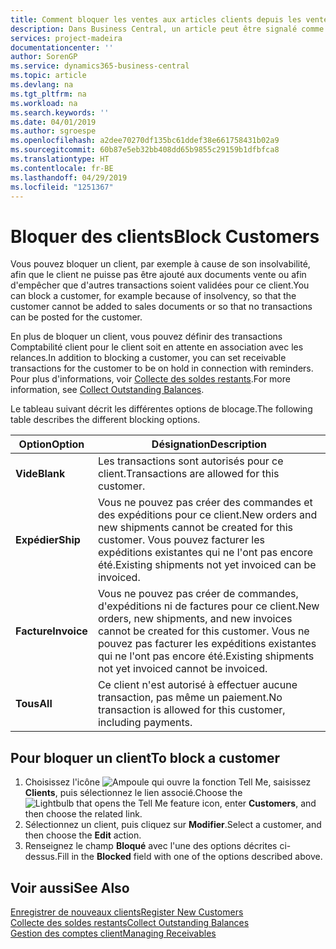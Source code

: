 ```yaml
---
title: Comment bloquer les ventes aux articles clients depuis les ventes ou les achats
description: Dans Business Central, un article peut être signalé comme bloqué pour la vente, bloqué pour l'achat ou bloqué dans tous les cas.
services: project-madeira
documentationcenter: ''
author: SorenGP
ms.service: dynamics365-business-central
ms.topic: article
ms.devlang: na
ms.tgt_pltfrm: na
ms.workload: na
ms.search.keywords: ''
ms.date: 04/01/2019
ms.author: sgroespe
ms.openlocfilehash: a2dee70270df135bc61ddef38e661758431b02a9
ms.sourcegitcommit: 60b87e5eb32bb408dd65b9855c29159b1dfbfca8
ms.translationtype: HT
ms.contentlocale: fr-BE
ms.lasthandoff: 04/29/2019
ms.locfileid: "1251367"
---
```

# <a name="block-customers"></a><span data-ttu-id="82725-103">Bloquer des clients</span><span class="sxs-lookup"><span data-stu-id="82725-103">Block Customers</span></span>
<span data-ttu-id="82725-104">Vous pouvez bloquer un client, par exemple à cause de son insolvabilité, afin que le client ne puisse pas être ajouté aux documents vente ou afin d'empêcher que d'autres transactions soient validées pour ce client.</span><span class="sxs-lookup"><span data-stu-id="82725-104">You can block a customer, for example because of insolvency, so that the customer cannot be added to sales documents or so that no transactions can be posted for the customer.</span></span>

<span data-ttu-id="82725-105">En plus de bloquer un client, vous pouvez définir des transactions Comptabilité client pour le client soit en attente en association avec les relances.</span><span class="sxs-lookup"><span data-stu-id="82725-105">In addition to blocking a customer, you can set receivable transactions for the customer to be on hold in connection with reminders.</span></span> <span data-ttu-id="82725-106">Pour plus d'informations, voir [Collecte des soldes restants](receivables-collect-outstanding-balances.md).</span><span class="sxs-lookup"><span data-stu-id="82725-106">For more information, see [Collect Outstanding Balances](receivables-collect-outstanding-balances.md).</span></span>   

<span data-ttu-id="82725-107">Le tableau suivant décrit les différentes options de blocage.</span><span class="sxs-lookup"><span data-stu-id="82725-107">The following table describes the different blocking options.</span></span>  

|<span data-ttu-id="82725-108">Option</span><span class="sxs-lookup"><span data-stu-id="82725-108">Option</span></span>|<span data-ttu-id="82725-109">Désignation</span><span class="sxs-lookup"><span data-stu-id="82725-109">Description</span></span>|  
|--------------------|------------|  
|<span data-ttu-id="82725-110">**Vide**</span><span class="sxs-lookup"><span data-stu-id="82725-110">**Blank**</span></span>|<span data-ttu-id="82725-111">Les transactions sont autorisés pour ce client.</span><span class="sxs-lookup"><span data-stu-id="82725-111">Transactions are allowed for this customer.</span></span>|
|<span data-ttu-id="82725-112">**Expédier**</span><span class="sxs-lookup"><span data-stu-id="82725-112">**Ship**</span></span>|<span data-ttu-id="82725-113">Vous ne pouvez pas créer des commandes et des expéditions pour ce client.</span><span class="sxs-lookup"><span data-stu-id="82725-113">New orders and new shipments cannot be created for this customer.</span></span> <span data-ttu-id="82725-114">Vous pouvez facturer les expéditions existantes qui ne l'ont pas encore été.</span><span class="sxs-lookup"><span data-stu-id="82725-114">Existing shipments not yet invoiced can be invoiced.</span></span>|  
|<span data-ttu-id="82725-115">**Facture**</span><span class="sxs-lookup"><span data-stu-id="82725-115">**Invoice**</span></span>|<span data-ttu-id="82725-116">Vous ne pouvez pas créer de commandes, d'expéditions ni de factures pour ce client.</span><span class="sxs-lookup"><span data-stu-id="82725-116">New orders, new shipments, and new invoices cannot be created for this customer.</span></span> <span data-ttu-id="82725-117">Vous ne pouvez pas facturer les expéditions existantes qui ne l'ont pas encore été.</span><span class="sxs-lookup"><span data-stu-id="82725-117">Existing shipments not yet invoiced cannot be invoiced.</span></span>|  
|<span data-ttu-id="82725-118">**Tous**</span><span class="sxs-lookup"><span data-stu-id="82725-118">**All**</span></span>|<span data-ttu-id="82725-119">Ce client n'est autorisé à effectuer aucune transaction, pas même un paiement.</span><span class="sxs-lookup"><span data-stu-id="82725-119">No transaction is allowed for this customer, including payments.</span></span>|  

## <a name="to-block-a-customer"></a><span data-ttu-id="82725-120">Pour bloquer un client</span><span class="sxs-lookup"><span data-stu-id="82725-120">To block a customer</span></span>  
1. <span data-ttu-id="82725-121">Choisissez l'icône ![Ampoule qui ouvre la fonction Tell Me](media/ui-search/search_small.png "Dites-moi ce que vous voulez faire"), saisissez **Clients**, puis sélectionnez le lien associé.</span><span class="sxs-lookup"><span data-stu-id="82725-121">Choose the ![Lightbulb that opens the Tell Me feature](media/ui-search/search_small.png "Tell me what you want to do") icon, enter **Customers**, and then choose the related link.</span></span>
2. <span data-ttu-id="82725-122">Sélectionnez un client, puis cliquez sur **Modifier**.</span><span class="sxs-lookup"><span data-stu-id="82725-122">Select a customer, and then choose the **Edit** action.</span></span>
3. <span data-ttu-id="82725-123">Renseignez le champ **Bloqué** avec l'une des options décrites ci-dessus.</span><span class="sxs-lookup"><span data-stu-id="82725-123">Fill in the **Blocked** field with one of the options described above.</span></span>

## <a name="see-also"></a><span data-ttu-id="82725-124">Voir aussi</span><span class="sxs-lookup"><span data-stu-id="82725-124">See Also</span></span>  
[<span data-ttu-id="82725-125">Enregistrer de nouveaux clients</span><span class="sxs-lookup"><span data-stu-id="82725-125">Register New Customers</span></span>](sales-how-register-new-customers.md)  
[<span data-ttu-id="82725-126">Collecte des soldes restants</span><span class="sxs-lookup"><span data-stu-id="82725-126">Collect Outstanding Balances</span></span>](receivables-collect-outstanding-balances.md)  
[<span data-ttu-id="82725-127">Gestion des comptes client</span><span class="sxs-lookup"><span data-stu-id="82725-127">Managing Receivables</span></span>](receivables-manage-receivables.md)  
